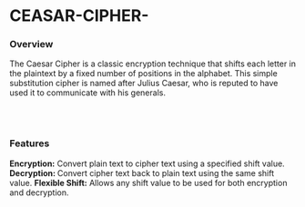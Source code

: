 # CEASAR-CIPHER-
 <h3>Overview</h3>
<p>The Caesar Cipher is a classic encryption technique that shifts each letter in the plaintext by a fixed number of positions in the alphabet. This simple substitution cipher is named after Julius Caesar, who is reputed to have used it to communicate with his generals.</p>
<br>
<br>
<h3>Features</h3>
<B>Encryption:</B> Convert plain text to cipher text using a specified shift value.
<b>Decryption: </b>Convert cipher text back to plain text using the same shift value.
<b>Flexible Shift:</b> Allows any shift value to be used for both encryption and decryption.
